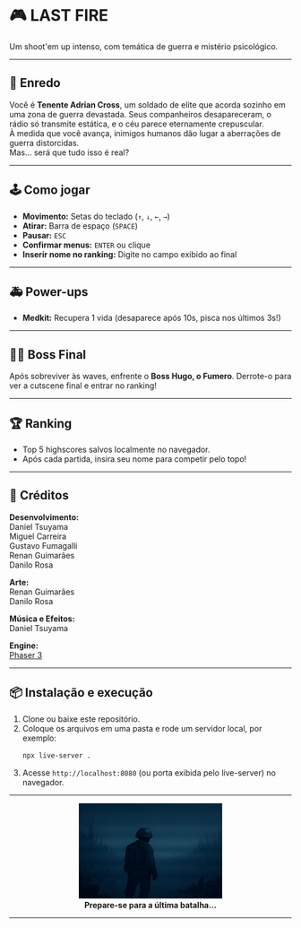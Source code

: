 # 🎮 LAST FIRE

Um shoot'em up intenso, com temática de guerra e mistério psicológico.

---

## 📖 Enredo

Você é **Tenente Adrian Cross**, um soldado de elite que acorda sozinho em uma zona de guerra devastada. Seus companheiros desapareceram, o rádio só transmite estática, e o céu parece eternamente crepuscular.  
À medida que você avança, inimigos humanos dão lugar a aberrações de guerra distorcidas.  
Mas... será que tudo isso é real?  

---

## 🕹️ Como jogar

- **Movimento:** Setas do teclado (`↑`, `↓`, `←`, `→`)
- **Atirar:** Barra de espaço (`SPACE`)
- **Pausar:** `ESC`
- **Confirmar menus:** `ENTER` ou clique
- **Inserir nome no ranking:** Digite no campo exibido ao final

---

## 🚑 Power-ups

- **Medkit:** Recupera 1 vida (desaparece após 10s, pisca nos últimos 3s!)

---

## 🦹‍♂️ Boss Final

Após sobreviver às waves, enfrente o **Boss Hugo, o Fumero**. Derrote-o para ver a cutscene final e entrar no ranking!

---

## 🏆 Ranking

- Top 5 highscores salvos localmente no navegador.
- Após cada partida, insira seu nome para competir pelo topo!

---

## 🎨 Créditos

**Desenvolvimento:**  
Daniel Tsuyama  
Miguel Carreira  
Gustavo Fumagalli  
Renan Guimarães  
Danilo Rosa  

**Arte:**  
Renan Guimarães  
Danilo Rosa  

**Música e Efeitos:**  
Daniel Tsuyama  

**Engine:**  
[Phaser 3](https://phaser.io/)

---

## 📦 Instalação e execução

1. Clone ou baixe este repositório.
2. Coloque os arquivos em uma pasta e rode um servidor local, por exemplo:
    ```bash
    npx live-server .
    ```
3. Acesse `http://localhost:8080` (ou porta exibida pelo live-server) no navegador.

---

<div align="center">
  <img src="assets/logo.png" width="256"/>
  <br/>
  <b>Prepare-se para a última batalha...</b>
</div>

---
